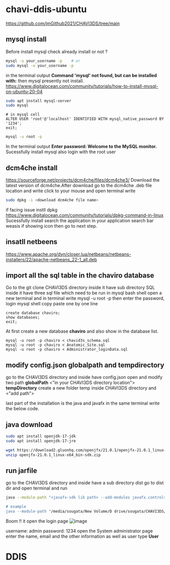 # chavi-ddis-ubuntu
https://github.com/jmGithub2021/CHAVI3DS/tree/main

## mysql install
Before install mysql check already install or not ?
```bash
mysql -u your_username -p    # or
sudo mysql -u your_username -p   
```
in the terminal output **Command 'mysql' not found, but can be installed with:** then mysql presently not install.
https://www.digitalocean.com/community/tutorials/how-to-install-mysql-on-ubuntu-20-04
```bash
sudo apt install mysql-server
sudo mysql
```
```mysql
# in mysql cell
ALTER USER 'root'@'localhost' IDENTIFIED WITH mysql_native_password BY '1234';
exit;
```
```bash
mysql -u root -p
```
In the terminal output 
**Enter password: 
Welcome to the MySQL monitor.**
Sucessfully install mysql also login with the root user

## dcm4che install
https://sourceforge.net/projects/dcm4che/files/dcm4che3/
Download the latest version of dcm4che.After download go to the dcm4che .deb file location and write click to your mouse and open terminal write
```bash
sudo dpkg -i <download dcm4che file name>
```
if facing issue instll dpkg
https://www.digitalocean.com/community/tutorials/dpkg-command-in-linux
Sucessfully install search the application in your application search bar weasis if showing icon then go to next step.

## insatll netbeens
https://www.apache.org/dyn/closer.lua/netbeans/netbeans-installers/22/apache-netbeans_22-1_all.deb

## import all the sql table in the chaviro database
Go to the git clone CHAVI3DS directory inside it have sub directory SQL inside it have three sql file which need to be run in mysql bash shell
open a new terminal and in terminal write mysql -u root -p then enter the password, login mysql shell copy paste one by one line
```mysql
create database chaviro;
show databases;
exit;
```
At first create a new database **chaviro** and also show in the database list.
```
mysql -u root -p chaviro < chavid3s_schema.sql
mysql -u root -p chaviro < Anatomic_Site.sql
mysql -u root -p chaviro < Administrator_loginData.sql
```
## modify config.json globalpath and tempdirectory
go to the CHAVI3DS directory and inside have config.json open and modify two path 
**globalPath**  <"in your CHAVI3DS directory location">
**tempDirectory** create a new folder temp inside CHAVI3DS directory and <"add path">

last part of the installation is the java and javafx in the same terminal write the below code.
## java download
```bash
sudo apt install openjdk-17-jdk
sudo apt install openjdk-17-jre

wget https://download2.gluonhq.com/openjfx/21.0.1/openjfx-21.0.1_linux-x64_bin-sdk.zip
unzip openjfx-21.0.1_linux-x64_bin-sdk.zip
```

## run jarfile 
go to the CHAVI3DS directory and inside have a sub directory dist go to dist dir and open terminal and run
```bash
java --module-path "<javafx-sdk lib path> --add-modules javafx.controls,javafx.fxml -jar DicomODIS.jar

# example
java --module-path "/media/sougata/New Volume/D drive/sougata/CHAVI3DS/javafx-sdk-21.0.1/lib" --add-modules javafx.controls,javafx.fxml -jar DicomODIS.jar
```

Boom !! it open the login page
![image](https://github.com/user-attachments/assets/b4a3af9d-ea30-4312-a648-70717d09fda5)


username: admin
password: 1234
open the System administrator page enter the name, email and the other information as well as user type **User**



# DDIS
